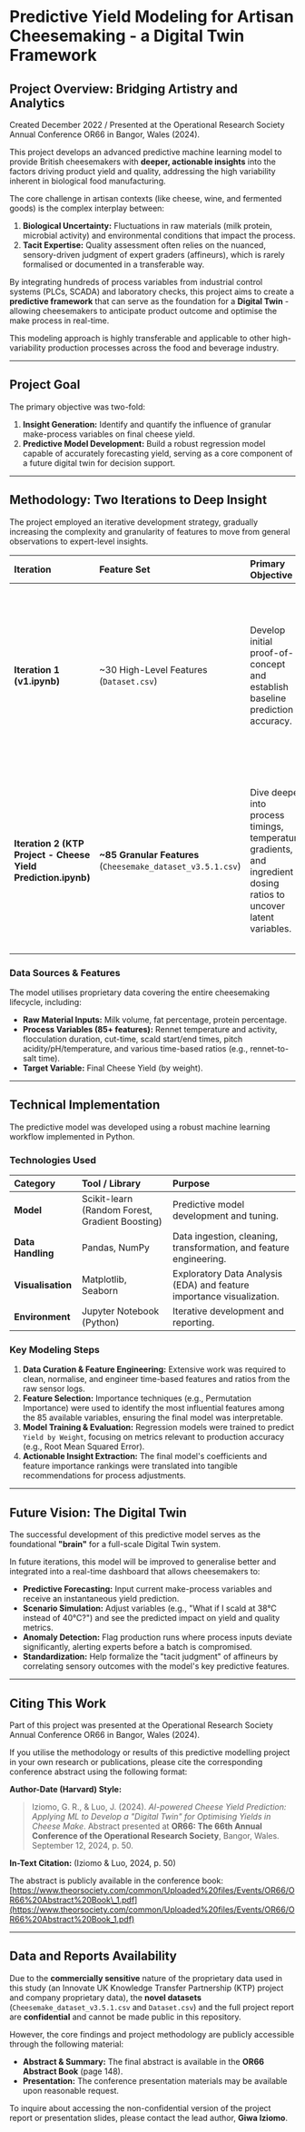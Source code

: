 # Predictive Yield Modeling for Artisan Cheesemaking - a Digital Twin Framework

## Project Overview: Bridging Artistry and Analytics
Created December 2022 / Presented at the Operational Research Society Annual Conference OR66 in Bangor, Wales (2024).

This project develops an advanced predictive machine learning model to provide British cheesemakers with **deeper, actionable insights** into the factors driving product yield and quality, addressing the high variability inherent in biological food manufacturing.

The core challenge in artisan contexts (like cheese, wine, and fermented goods) is the complex interplay between:
1.  **Biological Uncertainty:** Fluctuations in raw materials (milk protein, microbial activity) and environmental conditions that impact the process.
2.  **Tacit Expertise:** Quality assessment often relies on the nuanced, sensory-driven judgment of expert graders (affineurs), which is rarely formalised or documented in a transferable way.

By integrating hundreds of process variables from industrial control systems (PLCs, SCADA) and laboratory checks, this project aims to create a **predictive framework** that can serve as the foundation for a **Digital Twin** - allowing cheesemakers to anticipate product outcome and optimise the make process in real-time.

This modeling approach is highly transferable and applicable to other high-variability production processes across the food and beverage industry.

---

## Project Goal

The primary objective was two-fold:

1.  **Insight Generation:** Identify and quantify the influence of granular make-process variables on final cheese yield.
2.  **Predictive Model Development:** Build a robust regression model capable of accurately forecasting yield, serving as a core component of a future digital twin for decision support.

---

## Methodology: Two Iterations to Deep Insight

The project employed an iterative development strategy, gradually increasing the complexity and granularity of features to move from general observations to expert-level insights.

| Iteration | Feature Set | Primary Objective | Outcome & Insight |
| :--- | :--- | :--- | :--- |
| **Iteration 1 (v1.ipynb)** | ~30 High-Level Features (`Dataset.csv`) | Develop initial proof-of-concept and establish baseline prediction accuracy. | The model confirmed existing knowledge (e.g., milk fat/protein ratio is crucial) but provided **no novel, actionable insights** that were new to the experienced cheesemaking team. |
| **Iteration 2 (KTP Project - Cheese Yield Prediction.ipynb)** | **~85 Granular Features** (`Cheesemake_dataset_v3.5.1.csv`) | Dive deeper into process timings, temperature gradients, and ingredient dosing ratios to uncover latent variables. | The comprehensive feature set delivered **highly useful and novel insights** that directly addressed the team's operational challenges, significantly improving the yield prediction framework. |

### Data Sources & Features

The model utilises proprietary data covering the entire cheesemaking lifecycle, including:
* **Raw Material Inputs:** Milk volume, fat percentage, protein percentage.
* **Process Variables (85+ features):** Rennet temperature and activity, flocculation duration, cut-time, scald start/end times, pitch acidity/pH/temperature, and various time-based ratios (e.g., rennet-to-salt time).
* **Target Variable:** Final Cheese Yield (by weight).

---

## Technical Implementation

The predictive model was developed using a robust machine learning workflow implemented in Python.

### Technologies Used

| Category | Tool / Library | Purpose |
| :--- | :--- | :--- |
| **Model** | Scikit-learn (Random Forest, Gradient Boosting) | Predictive model development and tuning. |
| **Data Handling** | Pandas, NumPy | Data ingestion, cleaning, transformation, and feature engineering. |
| **Visualisation** | Matplotlib, Seaborn | Exploratory Data Analysis (EDA) and feature importance visualization. |
| **Environment** | Jupyter Notebook (Python) | Iterative development and reporting. |

### Key Modeling Steps

1.  **Data Curation & Feature Engineering:** Extensive work was required to clean, normalise, and engineer time-based features and ratios from the raw sensor logs.
2.  **Feature Selection:** Importance techniques (e.g., Permutation Importance) were used to identify the most influential features among the 85 available variables, ensuring the final model was interpretable.
3.  **Model Training & Evaluation:** Regression models were trained to predict `Yield by Weight`, focusing on metrics relevant to production accuracy (e.g., Root Mean Squared Error).
4.  **Actionable Insight Extraction:** The final model's coefficients and feature importance rankings were translated into tangible recommendations for process adjustments.

---

## Future Vision: The Digital Twin

The successful development of this predictive model serves as the foundational **"brain"** for a full-scale Digital Twin system.

In future iterations, this model will be improved to generalise better and integrated into a real-time dashboard that allows cheesemakers to:

* **Predictive Forecasting:** Input current make-process variables and receive an instantaneous yield prediction.
* **Scenario Simulation:** Adjust variables (e.g., "What if I scald at 38°C instead of 40°C?") and see the predicted impact on yield and quality metrics.
* **Anomaly Detection:** Flag production runs where process inputs deviate significantly, alerting experts before a batch is compromised.
* **Standardization:** Help formalize the "tacit judgment" of affineurs by correlating sensory outcomes with the model's key predictive features.

---

## Citing This Work

Part of this project was presented at the Operational Research Society Annual Conference OR66 in Bangor, Wales (2024).

If you utilise the methodology or results of this predictive modelling project in your own research or publications, please cite the corresponding conference abstract using the following format:

**Author-Date (Harvard) Style:**

> Iziomo, G. R., & Luo, J. (2024). *AI-powered Cheese Yield Prediction: Applying ML to Develop a "Digital Twin" for Optimising Yields in Cheese Make*. Abstract presented at **OR66: The 66th Annual Conference of the Operational Research Society**, Bangor, Wales. September 12, 2024, p. 50.

**In-Text Citation:** (Iziomo & Luo, 2024, p. 50)

The abstract is publicly available in the conference book:
[https://www.theorsociety.com/common/Uploaded%20files/Events/OR66/OR66%20Abstract%20Book\_1.pdf](https://www.theorsociety.com/common/Uploaded%20files/Events/OR66/OR66%20Abstract%20Book_1.pdf)

---

## Data and Reports Availability

Due to the **commercially sensitive** nature of the proprietary data used in this study (an Innovate UK Knowledge Transfer Partnership (KTP) project and company proprietary data), the **novel datasets** (`Cheesemake_dataset_v3.5.1.csv` and `Dataset.csv`) and the full project report are **confidential** and cannot be made public in this repository.

However, the core findings and project methodology are publicly accessible through the following material:

* **Abstract & Summary:** The final abstract is available in the **OR66 Abstract Book** (page 148).
* **Presentation:** The conference presentation materials may be available upon reasonable request.

To inquire about accessing the non-confidential version of the project report or presentation slides, please contact the lead author, **Giwa Iziomo**.
